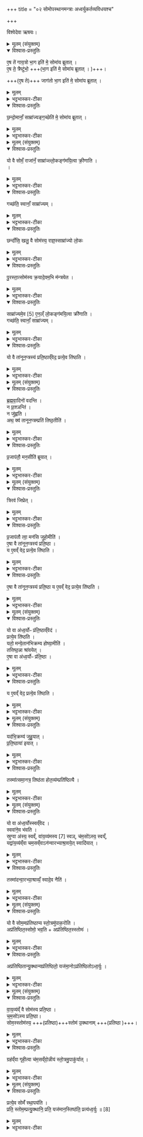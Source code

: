 +++
title = "०२ सोमोपस्थानमन्त्राः अध्वर्युकर्तव्यविधयश्च"

+++

विश्वेदेवा ऋषयः।

<details><summary>मूलम् (संयुक्तम्)</summary>

ए॒ष ते॑ गाय॒त्रो भा॒ग इति॑ मे॒ सोमा॑य ब्रूतादे॒ष ते॒ त्रैष्टु॑भो॒ जाग॑तो भा॒ग इति॑ मे॒ सोमा॑य ब्रूताच्छन्दो॒मानाँ॒ साम्रा॑ज्यङ्ग॒च्छेति॑ मे॒ सोमा॑य ब्रूतात्
</details>

<details open><summary>विश्वास-प्रस्तुतिः</summary>

ए॒ष ते॑ गाय॒त्रो भा॒ग इति॑ मे॒ सोमा॑य ब्रूतात् ।  
ए॒ष ते॒ त्रैष्टु॑भो॒ +++(भा॒ग इति॑ मे॒ सोमा॑य ब्रूतात् ।  )+++।

+++(ए॒ष ते)+++ जाग॑तो भा॒ग इति॑ मे॒ सोमा॑य ब्रूतात् ।  
</details>

<details><summary>मूलम्</summary>

ए॒ष ते॑ गाय॒त्रो भा॒ग इति॑ मे॒ सोमा॑य ब्रूतात् ।  
ए॒ष ते॒ त्रैष्टु॑भो॒ +++(भा॒ग इति॑ मे॒ सोमा॑य ब्रूतात् ।  )+++।

+++(ए॒ष ते)+++ जाग॑तो भा॒ग इति॑ मे॒ सोमा॑य ब्रूतात् ।  
</details>

<details><summary>भट्टभास्कर-टीका</summary>

1-4पुरस्तात्सेोमस्य क्रयाद्राजानमभिमन्त्रयते । एष वल्लीसोमस्तव गायत्रो भागः अंशः । 'कर्षात्त्वतः' इत्यन्तोदात्तत्वम् । एतदुक्तं भवति - गायत्रीविषयं यत्तव साम्राज्यं तस्येदं स्थानं इममधिष्ठाय तत्साम्राज्यं कुरुष्वेति । इत्थं मे मदर्थं मदीयं वा सोमं सोमाय राज्ञे ब्रूतात् ब्रूत । हे छन्दांसि । यद्वा - हे देवाः 'तस्य तात्' इति तादादेशः । एवं 'एष ते त्रैष्टुभः एष ते जागतः' इत्येतयोरपि वेदितव्यम् । भाग इत्युभयत्राप्यनुषज्यते । त्रिष्टुप्जगतीशब्दाभ्यामुत्सादित्वात्प्राग्दीव्यतीयोऽण् । छन्दांसि प्रधानानि वा । गायत्रीत्रिष्टुप्जगत्येतद्विषयं तत्संबन्धि यत्तव साम्राज्यादिकं तदेतेन वल्लीसोमेन गच्छ कुर्वित्यर्थः । एवं त्वां साम्राज्यं गमयामः अनेनाभिमन्त्रणेनेति भावः । शिष्टं स्पष्टम् ।  
</details>

<details open><summary>विश्वास-प्रस्तुतिः</summary>

छ॒न्दो॒मानाँ॒ साम्रा॑ज्यङ्ग॒च्छेति॑ मे॒ सोमा॑य ब्रूतात् ।   
</details>

<details><summary>मूलम्</summary>

छ॒न्दो॒मानाँ॒ साम्रा॑ज्यङ्ग॒च्छेति॑ मे॒ सोमा॑य ब्रूतात् ।   
</details>

<details><summary>भट्टभास्कर-टीका</summary>

सम्यग्राजत इति सम्राट्, क्विप् 'मो राजिसमः क्वौ' इति मः । तस्य भावः साम्राज्यं गुणवचनत्वात् ष्यञ् । छन्दोविषयं तवैश्वर्यमित्यर्थः ॥
</details>

<details><summary>मूलम् (संयुक्तम्)</summary>

यो वै सोमँ॒ राजा॑नँ॒ साम्रा॑ज्यल्ँ लो॒कङ्ग॑मयि॒त्वा क्री॒णाति॒ गच्छ॑ति॒ स्वानाँ॒ साम्रा॑ज्य॒ञ्छन्दाँ॑सि॒ खलु॒ वै सोम॑स्य॒ राज्ञ॒स्साम्रा॑ज्यो लो॒कᳶ पु॒रस्ता॒त्सोम॑स्य क्र॒यादे॒वम॒भि म॑न्त्रयेत॒ साम्रा॑ज्यमे॒व [5]  ए॒न॒ल्ँ लो॒कङ्ग॑मयि॒त्वा क्री॑णति॒ गच्छ॑ति॒ स्वानाँ॒ साम्रा॑ज्यँ
</details>

<details open><summary>विश्वास-प्रस्तुतिः</summary>

यो वै सोमँ॒ राजा॑नँ॒ साम्रा॑ज्ल्लो॒कङ्ग॑मयि॒त्वा क्री॒णाति ।  
 ।  
</details>

<details><summary>मूलम्</summary>

यो वै सोमँ॒ राजा॑नँ॒ साम्रा॑ज्ल्लो॒कङ्ग॑मयि॒त्वा क्री॒णाति ।  
 ।  
</details>

<details><summary>भट्टभास्कर-टीका</summary>

5अथैतेषां मन्त्राणां ब्राह्मणम् - यो वै सोममिति ॥ लोकः प्रकाशः ।
</details>

<details open><summary>विश्वास-प्रस्तुतिः</summary>

गच्छ॑ति॒ स्वानाँ॒ साम्रा॑ज्यम् ।  
</details>

<details><summary>मूलम्</summary>

गच्छ॑ति॒ स्वानाँ॒ साम्रा॑ज्यम् ।  
</details>

<details><summary>भट्टभास्कर-टीका</summary>

साम्राज्यलक्षणं लोकं गमयित्वा यस्सोमं क्रीणाति स स्वानामात्मीयानां साम्राज्यं गच्छति । तिङः परत्वान्न निहन्यते । समानवाक्ये वा पदात्परत्वाभावात् ।
</details>

<details open><summary>विश्वास-प्रस्तुतिः</summary>

छन्दाँ॑सि॒ खलु॒ वै सोम॑स्य॒ राज्ञ॒स्साम्रा॑ज्यो लो॒कः
</details>

<details><summary>मूलम्</summary>

छन्दाँ॑सि॒ खलु॒ वै सोम॑स्य॒ राज्ञ॒स्साम्रा॑ज्यो लो॒कः
</details>

<details><summary>भट्टभास्कर-टीका</summary>

कः पुनः साम्राज्यलक्षणो लोकः इत्याह - छन्दांसीत्यादि । साम्राज्यस्य छन्दोवीषयत्वात् ताच्छब्द्यमुपचर्यते, व्यत्ययेन पुल्लिङ्गता ।
</details>

<details open><summary>विश्वास-प्रस्तुतिः</summary>

पु॒रस्ता॒त्सोम॑स्य क्र॒यादे॒वम॒भि म॑न्त्रयेत ।  
</details>

<details><summary>मूलम्</summary>

पु॒रस्ता॒त्सोम॑स्य क्र॒यादे॒वम॒भि म॑न्त्रयेत ।  
</details>

<details><summary>भट्टभास्कर-टीका</summary>

कथंपुनस्तत्सोमो गमयितव्य इत्यत आह - पुरस्तादित्यादि । पुरस्तात् पूर्वस्मिन् काले । 'दिक्शब्देभ्यः ' इत्यादिना अस्तातिः, 'अस्ताति च' इति पुरादेशः । एवमिति 'एष ते गायत्रः' इत्यादिभिर्मन्त्रैरित्यर्थः ।
</details>

<details open><summary>विश्वास-प्रस्तुतिः</summary>

साम्रा॑ज्यमे॒व [5] ए॒न॒ल्ँ लो॒कङ्ग॑मयि॒त्वा क्री॑णाति ।  
गच्छ॑ति॒ स्वानाँ॒ साम्रा॑ज्यम्  ।  
</details>

<details><summary>मूलम्</summary>

साम्रा॑ज्यमे॒व [5] ए॒न॒ल्ँ लो॒कङ्ग॑मयि॒त्वा क्री॑णाति ।  
गच्छ॑ति॒ स्वानाँ॒ साम्रा॑ज्यम्  ।  
</details>

<details><summary>भट्टभास्कर-टीका</summary>

इष्टसिद्धिसमर्थनेन निगमयति - साम्राज्यमेवेत्यादि । एवं कुर्वन् साम्राज्यं लोकं गमयित्वैव एनं सो क्रीणाति, स्वयं च स्वानां साम्राज्यं गच्छति ॥
</details>

<details open><summary>विश्वास-प्रस्तुतिः</summary>

यो वै ता॑नून॒प्त्रस्य॑ प्रति॒ष्ठाव्ँवेद॒ प्रत्ये॒व ति॑ष्ठति ।  
</details>

<details><summary>मूलम्</summary>

यो वै ता॑नून॒प्त्रस्य॑ प्रति॒ष्ठाव्ँवेद॒ प्रत्ये॒व ति॑ष्ठति ।  
</details>

<details><summary>भट्टभास्कर-टीका</summary>

6अथ तानूनप्त्रस्यावघ्राणं विधास्यन्नाह - यो वै तानूनप्त्रस्येत्यादि ॥ तनूनामपां नप्ता चतुर्थस्तनूनपात् शरीरस्थोग्निः, तस्मै यद्गृह्यते आज्यं तत्तानूनप्त्रम् । यद्यपि 'आपतये त्वा गृह्णामि' इत्याद्यापत्यादिभ्यः प्राणादिभ्यो ह्येतद्गृह्यते । तथाऽपि प्राधान्यात्तानूनप्त्रा व्यपदिश्यते । तस्य यः प्रतिष्ठां वेद स प्रतितिष्ठत्येव ॥
</details>

<details><summary>मूलम् (संयुक्तम्)</summary>

ब्रह्मवा॒दिनो॑ वदन्ति॒ न प्रा॒श्ञन्ति॒ न जु॑ह्व॒त्यथ॒ क्व॑ तानून॒प्त्रम्प्रति॑ तिष्ठ॒तीति॑
</details>

<details open><summary>विश्वास-प्रस्तुतिः</summary>

ब्र॒ह्म॒वा॒दिनो॑ वदन्ति ।   
न प्रा॒श्ञन्ति॑ ।    
न जु॑ह्वति ।  
अथ॒ क्व॑ तानून॒प्त्रम्प्रति॑ तिष्ठ॒तीति॑  ।
</details>

<details><summary>मूलम्</summary>

ब्र॒ह्म॒वा॒दिनो॑ वदन्ति ।   
न प्रा॒श्ञन्ति॑ ।    
न जु॑ह्वति ।  
अथ॒ क्व॑ तानून॒प्त्रम्प्रति॑ तिष्ठ॒तीति॑  ।
</details>

<details><summary>भट्टभास्कर-टीका</summary>

7अधुना ब्रह्मवादिभिः पर्यनुयोजयति - ब्रह्मवादिन इत्यादि ॥ ब्रह्म वेदः तदर्थं वदितुं शीलमेषां ते ब्रह्मवादिनः । 'ब्रह्मणि वदः' इति णिनिः । वदन्ति प्रश्नं कुर्वन्ति - नेदं तानूनप्त्रं प्राश्नन्ति, न चेदं जुह्वति प्राशनेन वा होमेन वा नास्य प्रतिष्ठेति ॥
</details>

<details open><summary>विश्वास-प्रस्तुतिः</summary>

प्र॒जाप॑तौ॒ मन॒सीति॑ ब्रूयात् ।  
</details>

<details><summary>मूलम्</summary>

प्र॒जाप॑तौ॒ मन॒सीति॑ ब्रूयात् ।  
</details>

<details><summary>भट्टभास्कर-टीका</summary>

8अथेदानीं तानूनप्त्रं क्व प्रति तिष्ठति, काऽस्य प्रतिपत्तिरिति इदानीं तेभ्य उत्तरं अन्येनैव दापयति - प्रजापताविति ॥ प्राजापत्यात्मनि प्रजानां वा पालके मनसि अस्य प्रतिष्ठेति ब्रूयात् ॥
</details>

<details><summary>मूलम् (संयुक्तम्)</summary>

त्रिरव॑ जिघ्रेत्प्र॒जाप॑तौ त्वा॒ मन॑सि जुहो॒मीत्ये॒षा वै ता॑नून॒प्त्रस्य॑ प्रति॒ष्ठा य ए॒वव्ँ वेद॒ प्रत्ये॒व ति॑ष्ठति
</details>

<details open><summary>विश्वास-प्रस्तुतिः</summary>

त्रिरव॑ जिघ्रेत् ।  
</details>

<details><summary>मूलम्</summary>

त्रिरव॑ जिघ्रेत् ।  
</details>

<details><summary>भट्टभास्कर-टीका</summary>

9कः पुनस्तस्य प्रकार इत्यत्राह - त्रिरव जिघ्रेदिति ॥
</details>

<details open><summary>विश्वास-प्रस्तुतिः</summary>

प्र॒जाप॑तौ त्वा॒ मन॑सि जुहो॒मीति॑ ।  
ए॒षा वै ता॑नून॒प्त्रस्य॑ प्रति॒ष्ठा ।  
य ए॒वव्ँ वेद॒ प्रत्ये॒व ति॑ष्ठति ।  
</details>

<details><summary>मूलम्</summary>

प्र॒जाप॑तौ त्वा॒ मन॑सि जुहो॒मीति॑ ।  
ए॒षा वै ता॑नून॒प्त्रस्य॑ प्रति॒ष्ठा ।  
य ए॒वव्ँ वेद॒ प्रत्ये॒व ति॑ष्ठति ।  
</details>

<details><summary>भट्टभास्कर-टीका</summary>

मन्त्रमाह - प्रजापतावित्यादि ॥ गतम् ॥
</details>

<details open><summary>विश्वास-प्रस्तुतिः</summary>

ए॒षा वै ता॑नून॒प्त्रस्य॑ प्रति॒ष्ठा य ए॒वव्ँ वेद॒ प्रत्ये॒व ति॑ष्ठति ।  
</details>

<details><summary>मूलम्</summary>

ए॒षा वै ता॑नून॒प्त्रस्य॑ प्रति॒ष्ठा य ए॒वव्ँ वेद॒ प्रत्ये॒व ति॑ष्ठति ।  
</details>

<details><summary>भट्टभास्कर-टीका</summary>

10एषा वा इत्यादि प्राजापत्यात्मब्राह्मणम् ॥ गतमेव ॥
</details>

<details><summary>मूलम् (संयुक्तम्)</summary>

यः [6] वा अ॑ध्व॒र्योᳶ प्र॑ति॒ष्ठाव्ँवेद॒ प्रत्ये॒व ति॑ष्ठति॒ यतो॒ मन्ये॒तान॑भिक्रम्य होष्या॒मीति॒ तत्तिष्ठ॒न्ना श्रा॑वयेदे॒षा वा अ॑ध्व॒र्योᳶ प्र॑ति॒ष्ठा
</details>

<details open><summary>विश्वास-प्रस्तुतिः</summary>

यो वा अ॑ध्व॒र्योᳶ प्र॑ति॒ष्ठाव्ँवेद॑ ।  
प्रत्ये॒व ति॑ष्ठति ।  
यतो॒ मन्ये॒तान॑भिक्रम्य होष्या॒मीति॑ ।  
तत्तिष्ठ॒न्ना श्रा॑वयेत् ।  
ए॒षा वा अ॑ध्व॒र्योᳶ प्र॑ति॒ष्ठा ।   
</details>

<details><summary>मूलम्</summary>

यो वा अ॑ध्व॒र्योᳶ प्र॑ति॒ष्ठाव्ँवेद॑ ।  
प्रत्ये॒व ति॑ष्ठति ।  
यतो॒ मन्ये॒तान॑भिक्रम्य होष्या॒मीति॑ ।  
तत्तिष्ठ॒न्ना श्रा॑वयेत् ।  
ए॒षा वा अ॑ध्व॒र्योᳶ प्र॑ति॒ष्ठा ।   
</details>

<details><summary>भट्टभास्कर-टीका</summary>

11यो वा अध्वर्योः प्रतिष्ठामित्यादि ॥ अतीत्यावस्थानमभिक्रमणम् । यतोनभिक्रम्य होष्यामीति तत्तत्र तिष्ठन्नाश्रावयेत् ततो होष्यन्नाक्रामेदिति । एवमनुष्ठानं अध्वर्योः प्रतिष्ठाहेतुत्वात्प्रतिष्ठा ॥
</details>

<details open><summary>विश्वास-प्रस्तुतिः</summary>

य ए॒वव्ँ वेद॒ प्रत्ये॒व ति॑ष्ठति ।  
</details>

<details><summary>मूलम्</summary>

य ए॒वव्ँ वेद॒ प्रत्ये॒व ति॑ष्ठति ।  
</details>

<details><summary>भट्टभास्कर-टीका</summary>

12य एवमित्यादि ॥ गतम् ॥
</details>

<details><summary>मूलम् (संयुक्तम्)</summary>

यद॑भि॒क्रम्य॑ जुहु॒यात्प्र॑ति॒ष्ठाया॑ इया॒त्तस्मा॑त्समा॒नत्र॒ तिष्ठ॑ता होत॒व्य॑म्प्रति॑ष्ठित्यै
</details>

<details open><summary>विश्वास-प्रस्तुतिः</summary>

यद॑भि॒क्रम्य॑ जुहु॒यात् ।  
प्र॒ति॒ष्ठाया॑ इयात्  ।  
</details>

<details><summary>मूलम्</summary>

यद॑भि॒क्रम्य॑ जुहु॒यात् ।  
प्र॒ति॒ष्ठाया॑ इयात्  ।  
</details>

<details><summary>भट्टभास्कर-टीका</summary>

13विपर्यये दोषमाह - यदभिक्रम्येत्यादि ॥ यद्याश्रावणस्थानादभिक्रम्य जुहुयात् प्रतिष्ठाया इयात् च्यवेत ।
</details>

<details open><summary>विश्वास-प्रस्तुतिः</summary>

तस्मा॑त्समा॒नत्र॒ तिष्ठ॑ता होत॒व्य॑म्प्रति॑ष्ठित्यै ।  
</details>

<details><summary>मूलम्</summary>

तस्मा॑त्समा॒नत्र॒ तिष्ठ॑ता होत॒व्य॑म्प्रति॑ष्ठित्यै ।  
</details>

<details><summary>भट्टभास्कर-टीका</summary>

तस्मात्समानत्र समानदेशे तिष्ठता होतव्यं आश्रावणदेश एवेत्यर्थः । प्रतिष्ठित्यै भवति । तदेतदन्यत्र हविर्यज्ञेभ्योऽभिक्रामं जुहोति हविर्यज्ञेषु भवतीति ॥
</details>

<details><summary>मूलम् (संयुक्तम्)</summary>

यो वा अ॑ध्व॒र्योस्स्वव्ँवेद॒ स्ववा॑ने॒व भ॑वति॒ स्रुग्वा अ॑स्य॒ स्वव्ँवा॑य॒व्य॑मस्य [7]  स्वञ्च॑म॒सो॑ऽस्य॒ स्वय्ँयद्वा॑य॒व्य॑व्ँवा चम॒सव्ँवाऽन॑न्वारभ्याश्रा॒वये॒त्स्वादि॑या॒त्तस्मा॑दन्वा॒रभ्या॒श्राव्यँ॒ स्वादे॒व नैति
</details>

<details open><summary>विश्वास-प्रस्तुतिः</summary>

यो वा अ॑ध्व॒र्योस्स्वव्ँवेद ।  
स्ववा॑ने॒व भ॑वति ।  
स्रुग्वा अ॑स्य॒ स्वव्ँ,  वा॑य॒व्य॑मस्य [7]  स्वञ्, च॑म॒सो॑ऽस्य॒ स्वय्ँ,  
यद्वा॑य॒व्य॑व्ँवा चम॒सव्ँवाऽन॑न्वारभ्याश्रा॒वये॒त् स्वादि॑यात् ।  
</details>

<details><summary>मूलम्</summary>

यो वा अ॑ध्व॒र्योस्स्वव्ँवेद ।  
स्ववा॑ने॒व भ॑वति ।  
स्रुग्वा अ॑स्य॒ स्वव्ँ,  वा॑य॒व्य॑मस्य [7]  स्वञ्, च॑म॒सो॑ऽस्य॒ स्वय्ँ,  
यद्वा॑य॒व्य॑व्ँवा चम॒सव्ँवाऽन॑न्वारभ्याश्रा॒वये॒त् स्वादि॑यात् ।  
</details>

<details><summary>भट्टभास्कर-टीका</summary>

14यो वा अध्वर्योस्स्वं वेदेत्यादि ॥ स्रुगादयः अध्वर्योस्स्वानि धनानि । तत्र सोमविषयत्वादनुवाकस्य वायव्यचमसयोरेव ग्रहणम् । यद्वायव्यं वा चमसं वेति ।
</details>

<details open><summary>विश्वास-प्रस्तुतिः</summary>

तस्मा॑दन्वा॒रभ्या॒श्राव्यँ॒ स्वादे॒व नैति॑ ।  
</details>

<details><summary>मूलम्</summary>

तस्मा॑दन्वा॒रभ्या॒श्राव्यँ॒ स्वादे॒व नैति॑ ।  
</details>

<details><summary>भट्टभास्कर-टीका</summary>

तस्मादित्यादि । वायव्यं वा चमसं वा हस्तेऽन्वारभ्य हस्ते गृहीत्वा आश्राव्यमेवं कुर्वन् स्वादेव नैति ॥
</details>

<details><summary>मूलम् (संयुक्तम्)</summary>

यो वै सोम॒मप्र॑तिष्ठाप्य स्तो॒त्रमु॑पाक॒रोत्यप्र॑तिष्ठित॒स्सोमो॒ भव॒त्यप्र॑तिष्ठित॒स्स्तोमोऽप्र॑तिष्ठितान्यु॒क्थान्यप्र॑तिष्ठितो॒ यज॑मा॒नोऽप्र॑तिष्ठितोऽध्व॒र्युः
</details>

<details open><summary>विश्वास-प्रस्तुतिः</summary>

यो वै सोम॒मप्र॑तिष्ठाप्य स्तो॒त्रमु॑पाक॒रोति ।  
अप्र॑तिष्ठित॒स्सोमो॒ भव॒ति + अप्र॑तिष्ठित॒स्स्तोमः॑  ।
</details>

<details><summary>मूलम्</summary>

यो वै सोम॒मप्र॑तिष्ठाप्य स्तो॒त्रमु॑पाक॒रोति ।  
अप्र॑तिष्ठित॒स्सोमो॒ भव॒ति + अप्र॑तिष्ठित॒स्स्तोमः॑  ।
</details>

<details><summary>भट्टभास्कर-टीका</summary>

15यो वै सोममप्रतिष्ठाप्येत्यादि ॥ सोममप्रतिष्ठाय अप्रतिष्ठां गमयित्वा यः स्तोत्रमुपाकरोति तस्य सोमादयोप्रतिष्ठिताः स्वकार्यकरणे असमर्थाः भवेयुः ।
</details>

<details open><summary>विश्वास-प्रस्तुतिः</summary>

अप्र॑तिष्ठितान्यु॒क्थान्यप्र॑तिष्ठितो॒ यज॑मा॒नोऽप्र॑तिष्ठितोऽध्व॒र्युः ।  
</details>

<details><summary>मूलम्</summary>

अप्र॑तिष्ठितान्यु॒क्थान्यप्र॑तिष्ठितो॒ यज॑मा॒नोऽप्र॑तिष्ठितोऽध्व॒र्युः ।  
</details>

<details><summary>भट्टभास्कर-टीका</summary>

उक्थानि शस्त्राणि ॥
</details>

<details><summary>मूलम् (संयुक्तम्)</summary>

वा॑य॒व्य॑व्ँ वै सोम॑स्य प्रति॒ष्ठा च॑म॒सो॑ऽस्य प्रति॒ष्ठा सोम॒स्स्तोम॑स्य॒ स्तोम॑ उ॒क्थाना॒ङ्ग्रह॑व्ँवा गृही॒त्वा च॑म॒सव्ँवो॒न्नीय॑ स्तो॒त्रमु॒पाकु॑र्या॒त्प्रत्ये॒व सोमँ॑ स्था॒पय॑ति॒ प्रति॒ स्तोम॒म्प्रत्यु॒क्थानि॒ प्रति॒ यज॑मान॒स्तिष्ठ॑ति॒ प्रत्य॑ध्व॒र्युः ॥ [8]
</details>

<details open><summary>विश्वास-प्रस्तुतिः</summary>

वा॒य॒व्य॑व्ँ वै  सोम॑स्य प्रति॒ष्ठा ।  
च॒म॒सो॑ऽस्य प्रति॒ष्ठा।  
सोम॒स्स्तोम॑स्य॒ +++(प्रतिष्ठा)+++स्तोम॑ उ॒क्थानाम् +++(प्रतिष्ठा )+++।  
</details>

<details><summary>मूलम्</summary>

वा॒य॒व्य॑व्ँ वै  सोम॑स्य प्रति॒ष्ठा ।  
च॒म॒सो॑ऽस्य प्रति॒ष्ठा।  
सोम॒स्स्तोम॑स्य॒ +++(प्रतिष्ठा)+++स्तोम॑ उ॒क्थानाम् +++(प्रतिष्ठा )+++।  
</details>

<details><summary>भट्टभास्कर-टीका</summary>

16कदा पुनः प्रतितिष्ठतीत्याह - वायव्यं वा इत्यादि ॥ वायव्यं पात्रविशेषः । यत्र ग्रहा गृह्यन्ते तत्र सोमस्य प्रतिष्ठा तत्र सोमः प्रतितिष्ठतीति । चमसो वायव्यस्य प्रतिष्ठा तत्र वायव्यं प्रतितिष्ठतीति मुख्ये चमसे संपातमवनयतीति ।   
अस्य सोमस्य प्रतिष्ठाभूतस्यापि वायव्यस्य चमसः प्रतिष्ठेति प्राधान्येन निर्दिष्टस्य वायव्यस्यापि अन्वादेशत्वादस्येत्यनुदात्तत्वम् ।

प्रत्येव सोममित्यादि । +++(प्रत्येव सोममिति मन्त्रभाग उत्तरत्रोच्यते)+++ तेषामेव प्रस्तुतत्वात् चमसोस्य सोमस्य प्रतिष्ठेति ॥
</details>

<details open><summary>विश्वास-प्रस्तुतिः</summary>

ग्रह॑व्ँवा गृही॒त्वा च॑म॒सव्ँवो॒न्नीय॑ स्तो॒त्रमु॒पाकु॑र्यात् ।    
</details>

<details><summary>मूलम्</summary>

ग्रह॑व्ँवा गृही॒त्वा च॑म॒सव्ँवो॒न्नीय॑ स्तो॒त्रमु॒पाकु॑र्यात् ।    
</details>

<details><summary>भट्टभास्कर-टीका</summary>

17कथं पुनः सोमः प्रतिष्ठां गमयितव्य इत्याह - ग्रहं वेत्यादि ॥ ग्रहचमसशब्दाभ्यां विशिष्टाधारवर्तिसोम उच्यते । तत्र ग्रहणं ग्रहस्योन्नयनम् । उन्नयनमेव चमसस्य ग्रहणम् । तस्मादुच्यते ग्रहं वा गृहीत्वा चमसं वोन्नीयेति ॥
</details>

<details><summary>मूलम् (संयुक्तम्)</summary>

प्रत्ये॒व सोमँ॑ स्था॒पय॑ति॒ प्रति॒ स्तोम॒म्प्रत्यु॒क्थानि॒ प्रति॒ यज॑मान॒स्तिष्ठ॑ति॒ प्रत्य॑ध्व॒र्युः ॥ [8]
</details>

<details open><summary>विश्वास-प्रस्तुतिः</summary>

प्रत्ये॒व सोमँ॑ स्था॒पय॑ति ।  
प्रति॒ स्तोम॒म्प्रत्यु॒क्थानि॒ प्रति॒ यज॑मान॒स्तिष्ठ॑ति॒ प्रत्य॑ध्व॒र्युः ॥ [8]
</details>

<details><summary>मूलम्</summary>

प्रत्ये॒व सोमँ॑ स्था॒पय॑ति ।  
प्रति॒ स्तोम॒म्प्रत्यु॒क्थानि॒ प्रति॒ यज॑मान॒स्तिष्ठ॑ति॒ प्रत्य॑ध्व॒र्युः ॥ [8]
</details>

<details><summary>भट्टभास्कर-टीका</summary>

18एवं हि सोमः प्रतिष्ठां गमित एवेत्याह - प्रत्येव सोममित्यादि ॥ ग्रहचमसशब्दाभ्यां स्तोत्रोपाकरणं कृतं भवति । ग्रहप्रतिष्ठात्वात् सोमस्य, तस्य चमसप्रतिष्ठात्वात् । ततश्च सोमादीन् प्रतिष्ठापयैति, यजमानश्च प्रतितिष्ठति, अध्वर्युश्च प्रति तिष्ठतीत्येव ॥

इति तृतीये प्रथमे द्वितीयोनुवाकः ॥
</details>
